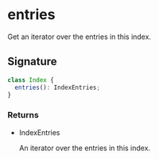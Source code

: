 # entries

Get an iterator over the entries in this index.

## Signature

```ts
class Index {
  entries(): IndexEntries;
}
```

### Returns

<ul class="param-ul">
  <li class="param-li param-li-root">
    <span class="param-type">IndexEntries</span>
    <br>
    <p class="param-description">An iterator over the entries in this index.</p>
  </li>
</ul>